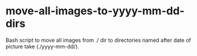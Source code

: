 # move-all-images-to-yyyy-mm-dd-dirs
Bash script to move all images from ./ dir to directories named after date of picture take (./yyyy-mm-dd/).
